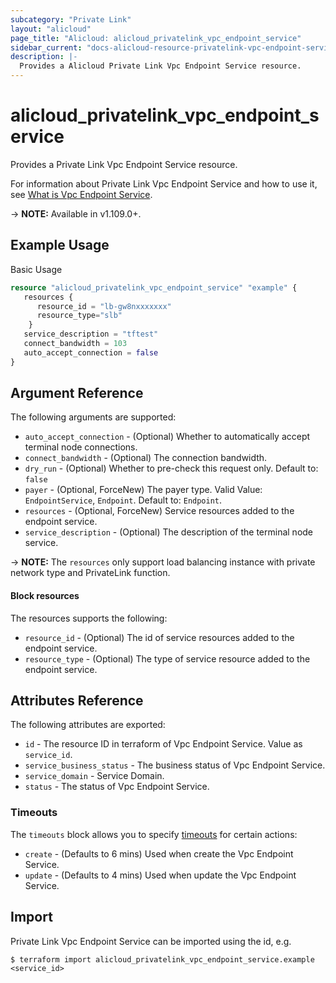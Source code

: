 ```yaml
---
subcategory: "Private Link"
layout: "alicloud"
page_title: "Alicloud: alicloud_privatelink_vpc_endpoint_service"
sidebar_current: "docs-alicloud-resource-privatelink-vpc-endpoint-service"
description: |-
  Provides a Alicloud Private Link Vpc Endpoint Service resource.
---
```


# alicloud\_privatelink\_vpc\_endpoint\_service

Provides a Private Link Vpc Endpoint Service resource.

For information about Private Link Vpc Endpoint Service and how to use it, see [What is Vpc Endpoint Service](https://help.aliyun.com/document_detail/183540.html).

-> **NOTE:** Available in v1.109.0+.

## Example Usage

Basic Usage

```terraform
resource "alicloud_privatelink_vpc_endpoint_service" "example" {
   resources {
      resource_id = "lb-gw8nxxxxxxx"
      resource_type="slb"
    }
   service_description = "tftest"
   connect_bandwidth = 103
   auto_accept_connection = false
}

```

## Argument Reference

The following arguments are supported:

* `auto_accept_connection` - (Optional) Whether to automatically accept terminal node connections.
* `connect_bandwidth` - (Optional) The connection bandwidth.
* `dry_run` - (Optional) Whether to pre-check this request only. Default to: `false`
* `payer` - (Optional, ForceNew) The payer type. Valid Value: `EndpointService`, `Endpoint`. Default to: `Endpoint`.
* `resources` - (Optional, ForceNew) Service resources added to the endpoint service.
* `service_description` - (Optional) The description of the terminal node service.

-> **NOTE:** The `resources` only support load balancing instance with private network type and PrivateLink function.

#### Block resources

The resources supports the following: 

* `resource_id` - (Optional) The id of service resources added to the endpoint service.
* `resource_type` - (Optional) The type of service resource added to the endpoint service.

## Attributes Reference

The following attributes are exported:

* `id` - The resource ID in terraform of Vpc Endpoint Service. Value as `service_id`.
* `service_business_status` - The business status of Vpc Endpoint Service.
* `service_domain` - Service Domain.
* `status` - The status of Vpc Endpoint Service.

### Timeouts

The `timeouts` block allows you to specify [timeouts](https://www.terraform.io/docs/configuration-0-11/resources.html#timeouts) for certain actions:

* `create` - (Defaults to 6 mins) Used when create the Vpc Endpoint Service.
* `update` - (Defaults to 4 mins) Used when update the Vpc Endpoint Service.

## Import

Private Link Vpc Endpoint Service can be imported using the id, e.g.

```
$ terraform import alicloud_privatelink_vpc_endpoint_service.example <service_id>
```